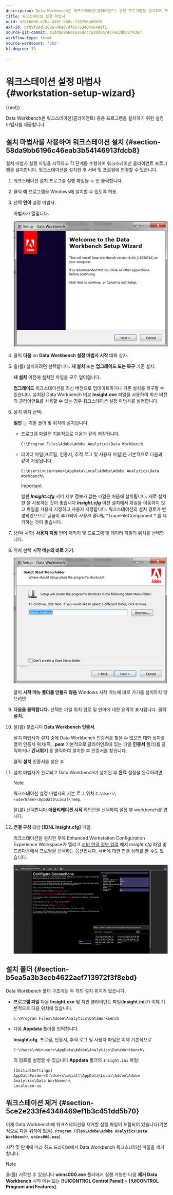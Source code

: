 ```yaml
---
description: Data Workbench은 워크스테이션(클라이언트) 응용 프로그램을 설치하기 위한 설정 마법사를 제공합니다.
title: 워크스테이션 설정 마법사
uuid: e2bf6606-e7ba-439f-b50c-118706ab5b7d
exl-id: bfd9f2ad-282a-4be8-9f66-53e045648ef1
source-git-commit: b1dda69a606a16dccca30d2a74c7e63dbd27936c
workflow-type: tm+mt
source-wordcount: '563'
ht-degree: 1%

---
```


# 워크스테이션 설정 마법사{#workstation-setup-wizard}

{{eol}}

Data Workbench은 워크스테이션(클라이언트) 응용 프로그램을 설치하기 위한 설정 마법사를 제공합니다.

## 설치 마법사를 사용하여 워크스테이션 설치 {#section-58da9bb6196c46eab3b54146913fdcb8}

설치 마법사 실행 파일을 시작하고 각 단계를 수행하여 워크스테이션 클라이언트 프로그램을 설치합니다. 워크스테이션을 설치한 후 서버 및 프로필에 연결할 수 있습니다.

1. 워크스테이션 설치 프로그램 실행 파일을 두 번 클릭합니다.
1. 클릭 **예** 프로그램을 Windows에 설치할 수 있도록 허용
1. 선택 **언어** 설정 마법사:

   마법사가 열립니다.

   ![](assets/6_4_workstation_wizard.png)

1. 클릭 **다음** on **Data Workbench 설정 마법사 시작** 대화 상자.

1. 을(를) 설치하려면 선택합니다. **새 설치** 또는 **업그레이드 또는 복구** 기존 설치.

   **새 설치** 이전에 설치한 파일을 모두 덮어씁니다.

   **업그레이드** 워크스테이션을 최신 버전으로 업데이트하거나 기존 설치를 복구할 수 있습니다. 설치된 Data Workbench 비교 **Insight.exe** 파일을 사용하여 최신 버전의 클라이언트를 사용할 수 있는 경우 워크스테이션 설정 마법사를 실행합니다.

1. 설치 위치 선택:

   **일반** 는 기본 폴더 및 위치에 설치됩니다.

   * 프로그램 파일은 기본적으로 다음과 같이 저장됩니다.

      ```
      C:\Program Files\Adobe\Adobe Analytics\Data Workbench
      ```

   * 데이터 파일(프로필, 인증서, 추적 로그 및 사용자 파일)은 기본적으로 다음과 같이 저장됩니다.

      ```
      C:\Users\<username>\AppData\Local\Adobe\Adobe Analytics\Data Workbench\
      ```

      >[!IMPORTANT]
      >
      >일반 ***Insight.cfg*** 서버 세부 정보가 없는 파일은 처음에 설치됩니다. 새로 설치한 을 사용하는 것이 좋습니다 ***Insight.cfg*** 이전 설치에서 파일을 이동하지 않고 파일을 사용자 지정하고 사용자 지정합니다. 워크스테이션의 설치 경로가 변경되었으므로 글꼴이 추가되어 *사용자 폴더*&#x200B;및 *TraceFileComponent * 를 제거하는 것이 좋습니다.

1. (선택 사항) **사용자 지정** 언어 패키지 및 프로그램 및 데이터 파일의 위치를 선택합니다.
1. 위치 선택 **시작 메뉴의 바로 가기**.

   ![](assets/6_4_workstation_wizard_folder.png)

   클릭 **시작 메뉴 폴더를 만들지 않음** Windows 시작 메뉴에 바로 가기를 설치하지 않으려면

1. **다음을 클릭합니다.** 선택한 파일 위치 경로 및 언어에 대한 요약이 표시됩니다. 클릭 **설치.**

1. 을(를) 찾습니다 **Data Workbench 인증서**.

   설치 마법사가 설치 중에 Data Workbench 인증서를 찾을 수 없으면 대화 상자를 열어 인증서 위치(즉, **.pem** 기본적으로 클라이언트에 있는 파일 **인증서** 폴더)를 클릭하거나 **건너뛰기** 를 클릭하여 설치한 후 인증서를 찾습니다.

   클릭 **설치** 인증서를 찾은 후

1. 설치 마법사가 완료되고 Data Workbench이 설치된 후 **완료** 설정을 완료하려면

   >[!NOTE]
   >
   >워크스테이션 설정 마법사의 기본 로그 위치  `C:\Users\<userName>\AppData\Local\Temp`.

   을(를) 선택합니다 **애플리케이션 시작** 확인란을 선택하여 설정 후 workbench를 엽니다.

1. **연결 구성** 대상 **[!DNL Insight.cfg]** 파일.

   워크스테이션을 설치한 후에 Enhanced Workstation Configuration Experience Workspace가 열리고 [서버 연결 정보 입력](/help/home/c-get-started/c-insght-config-param.md) 에서 *Insight.cfg* 파일 및 드롭다운에서 프로필을 선택하는 옵션입니다. 서버에 대한 연결 상태를 볼 수도 있습니다.

   ![](assets/6_4_workstation_install_conf_conn.png)

## 설치 폴더 {#section-b5ea5a3b3ecb4622aef713972f3f8ebd}

Data Workbench 폴더 구조에는 두 개의 설치 위치가 있습니다.

* **프로그램 파일** 다음 **Insight.exe** 및 지원 클라이언트 파일(**Insight.ini**)가 이제 기본적으로 다음 위치에 있습니다.

   ```
   C:\Program Files\Adobe\Analytics\DataWorkbench
   ```

* 다음 **Appdata** 폴더를 입력합니다.

   **Insight.cfg**, 프로필, 인증서, 추적 로그 및 사용자 파일은 이제 기본적으로

   ```
   C:\Users\<Winuser>\AppData\Adobe\Analytics\DataWorkbench\ 
   ```

   의 경로를 설정할 수 있습니다 **Appdata** 폴더의 `Insight.ini` 파일:

   ```
   [InitialSettings] 
   AppDataFolder=C:\Users\mhiatt\AppData\Local\Adobe\Adobe Analytics\Data Workbench\ 
   Locale=en-us
   ```

## 워크스테이션 제거 {#section-5ce2e233fe4348469ef1b3c451dd5b70}

이제 Data Workbench에 워크스테이션을 제거할 실행 파일이 포함되어 있습니다(기본적으로 다음 위치에 있음). **`Program Files\Adobe\Adobe Analytics\Data Workbench\ unins000.exe`**).

시작 및 단계에 따라 하드 드라이브에서 Data Workbench 워크스테이션 파일을 제거합니다.

>[!NOTE]
>
>을(를) 시작할 수 있습니다 **unins000.exe** 폴더에서 실행 가능한 다음 **제거 Data Workbench** 시작 메뉴 또는 **[!UICONTROL Control Panel]** > **[!UICONTROL Program and Features]**.
